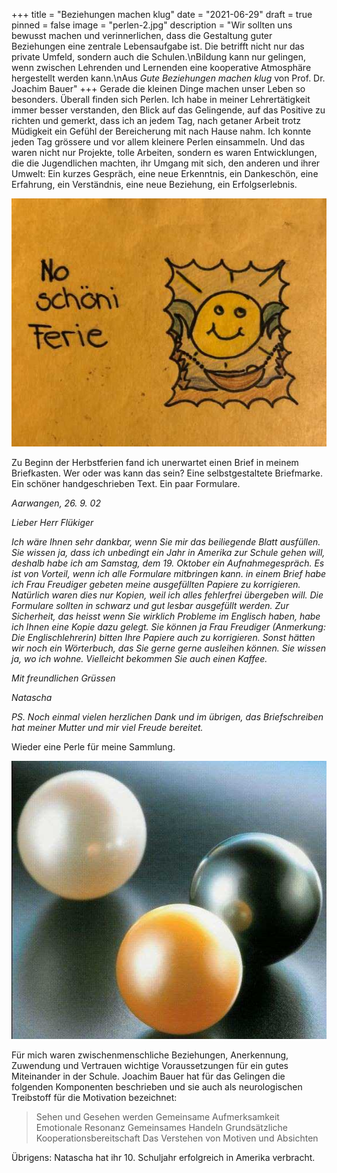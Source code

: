 +++
title = "Beziehungen machen klug"
date = "2021-06-29"
draft = true
pinned = false
image = "perlen-2.jpg"
description = "Wir sollten uns bewusst machen und verinnerlichen, dass die Gestaltung guter Beziehungen eine zentrale Lebensaufgabe ist. Die betrifft nicht nur das private Umfeld, sondern auch die Schulen.\nBildung kann nur gelingen, wenn zwischen Lehrenden und Lernenden eine kooperative Atmosphäre hergestellt werden kann.\nAus *Gute Beziehungen machen klug* von Prof. Dr. Joachim Bauer"
+++
Gerade die kleinen Dinge machen unser Leben so besonders. Überall finden sich Perlen. 
Ich habe in meiner Lehrertätigkeit immer besser verstanden, den Blick auf das Gelingende, auf das Positive zu richten und gemerkt, dass ich an jedem Tag, nach getaner Arbeit trotz Müdigkeit ein Gefühl der Bereicherung mit nach Hause nahm. Ich konnte jeden Tag grössere und vor allem kleinere Perlen einsammeln. Und das waren nicht nur Projekte, tolle Arbeiten, sondern es waren Entwicklungen, die die Jugendlichen machten, ihr Umgang mit sich, den anderen und ihrer Umwelt: Ein kurzes Gespräch, eine neue Erkenntnis, ein Dankeschön, eine Erfahrung, ein Verständnis, eine neue Beziehung, ein Erfolgserlebnis.

![](2021-06-01-11.40.04-3.jpg)

Zu Beginn der Herbstferien fand ich unerwartet einen Brief in meinem Briefkasten. Wer oder was kann das sein? Eine selbstgestaltete Briefmarke. Ein schöner handgeschrieben Text. Ein paar Formulare.

*Aarwangen, 26. 9. 02*

*Lieber Herr Flükiger*

*Ich wäre Ihnen sehr dankbar, wenn Sie mir das beiliegende Blatt ausfüllen. Sie wissen ja, dass ich unbedingt ein Jahr in Amerika zur Schule gehen will, deshalb habe ich am Samstag, dem 19. Oktober ein Aufnahmegespräch. Es ist von Vorteil, wenn ich alle Formulare mitbringen kann. in einem Brief habe ich Frau Freudiger gebeten meine ausgefüllten Papiere zu korrigieren. Natürlich waren dies nur Kopien, weil ich alles fehlerfrei übergeben will.*
*Die Formulare sollten in schwarz und gut lesbar ausgefüllt werden. Zur Sicherheit, das heisst wenn Sie wirklich Probleme im Englisch haben, habe ich Ihnen eine Kopie dazu gelegt. Sie können ja Frau Freudiger (Anmerkung: Die Englischlehrerin) bitten Ihre Papiere auch zu korrigieren. Sonst hätten wir noch ein Wörterbuch, das Sie gerne gerne ausleihen können. Sie wissen ja, wo ich wohne. Vielleicht bekommen Sie auch einen Kaffee.*

*Mit freundlichen Grüssen* 

*Natascha*

*PS. Noch einmal vielen herzlichen Dank und im übrigen, das Briefschreiben hat meiner Mutter und mir viel Freude bereitet.*

Wieder eine Perle für meine Sammlung. 

![](perlen-bild-4.jpg)

Für mich waren zwischenmenschliche Beziehungen, Anerkennung, Zuwendung und Vertrauen wichtige Voraussetzungen für ein gutes Miteinander in der Schule. Joachim Bauer hat für das Gelingen die folgenden Komponenten beschrieben und sie auch als neurologischen Treibstoff für die Motivation bezeichnet: 

> Sehen und Gesehen werden
> Gemeinsame Aufmerksamkeit 
> Emotionale Resonanz
> Gemeinsames Handeln
> Grundsätzliche Kooperationsbereitschaft
> Das Verstehen von Motiven und Absichten





Übrigens: Natascha hat ihr 10. Schuljahr erfolgreich in Amerika verbracht.